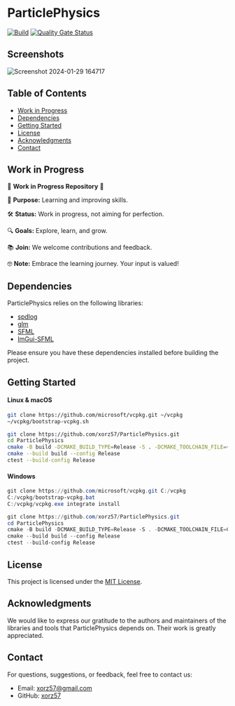 # ParticlePhysics

[![Build](https://github.com/xorz57/ParticlePhysics/actions/workflows/Build.yml/badge.svg)](https://github.com/xorz57/ParticlePhysics/actions/workflows/Build.yml)
[![Quality Gate Status](https://sonarcloud.io/api/project_badges/measure?project=xorz57_ParticlePhysics&metric=alert_status)](https://sonarcloud.io/summary/new_code?id=xorz57_ParticlePhysics)

## Screenshots

![Screenshot 2024-01-29 164717](https://github.com/xorz57/ParticlePhysics/assets/84932056/8200c06c-13d4-438e-9779-5fe618dfc87f)

## Table of Contents

- [Work in Progress](#work-in-progress)
- [Dependencies](#dependencies)
- [Getting Started](#getting-started)
- [License](#license)
- [Acknowledgments](#acknowledgments)
- [Contact](#contact)

## Work in Progress

🚧 **Work in Progress Repository** 🚧

📘 **Purpose:** Learning and improving skills.

🛠️ **Status:** Work in progress, not aiming for perfection.

🔍 **Goals:** Explore, learn, and grow.

📚 **Join:** We welcome contributions and feedback.

🤓 **Note:** Embrace the learning journey. Your input is valued!

## Dependencies

ParticlePhysics relies on the following libraries:

- [spdlog](https://github.com/gabime/spdlog)
- [glm](https://github.com/g-truc/glm)
- [SFML](https://github.com/SFML/SFML)
- [ImGui-SFML](https://github.com/SFML/imgui-sfml)

Please ensure you have these dependencies installed before building the project.

## Getting Started

#### Linux & macOS

```bash
git clone https://github.com/microsoft/vcpkg.git ~/vcpkg
~/vcpkg/bootstrap-vcpkg.sh

git clone https://github.com/xorz57/ParticlePhysics.git
cd ParticlePhysics
cmake -B build -DCMAKE_BUILD_TYPE=Release -S . -DCMAKE_TOOLCHAIN_FILE=~/vcpkg/scripts/buildsystems/vcpkg.cmake
cmake --build build --config Release
ctest --build-config Release
```

#### Windows

```powershell
git clone https://github.com/microsoft/vcpkg.git C:/vcpkg
C:/vcpkg/bootstrap-vcpkg.bat
C:/vcpkg/vcpkg.exe integrate install

git clone https://github.com/xorz57/ParticlePhysics.git
cd ParticlePhysics
cmake -B build -DCMAKE_BUILD_TYPE=Release -S . -DCMAKE_TOOLCHAIN_FILE=C:/vcpkg/scripts/buildsystems/vcpkg.cmake
cmake --build build --config Release
ctest --build-config Release
```

## License

This project is licensed under the [MIT License](LICENSE).

## Acknowledgments

We would like to express our gratitude to the authors and maintainers of the libraries and tools that ParticlePhysics depends on. Their work is greatly appreciated.

## Contact

For questions, suggestions, or feedback, feel free to contact us:

- Email: [xorz57@gmail.com](mailto:xorz57@gmail.com)
- GitHub: [xorz57](https://github.com/xorz57)
